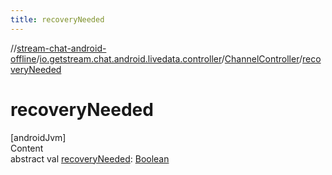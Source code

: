 ```yaml
---
title: recoveryNeeded
---
```

//[stream-chat-android-offline](../../../index.md)/[io.getstream.chat.android.livedata.controller](../index.md)/[ChannelController](index.md)/[recoveryNeeded](recoveryNeeded.md)



# recoveryNeeded  
[androidJvm]  
Content  
abstract val [recoveryNeeded](recoveryNeeded.md): [Boolean](https://kotlinlang.org/api/latest/jvm/stdlib/kotlin/-boolean/index.html)  




